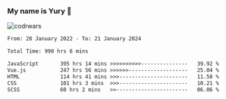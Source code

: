 ### My name is Yury 👋 
![codrwars](https://www.codewars.com/users/litury/badges/micro) 


<!--START_SECTION:waka-->

```txt
From: 28 January 2022 - To: 21 January 2024

Total Time: 990 hrs 6 mins

JavaScript       395 hrs 14 mins >>>>>>>>>>---------------   39.92 %
Vue.js           247 hrs 56 mins >>>>>>-------------------   25.04 %
HTML             114 hrs 41 mins >>>----------------------   11.58 %
CSS              101 hrs 3 mins  >>>----------------------   10.21 %
SCSS             60 hrs 2 mins   >>-----------------------   06.06 %
```

<!--END_SECTION:waka-->

